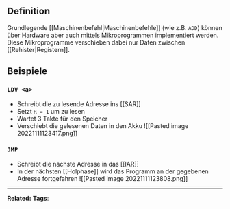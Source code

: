 ## Definition

Grundlegende [[Maschinenbefehl|Maschinenbefehle]] (wie z.B. `ADD`) können über Hardware aber auch mittels Mikroprogrammen implementiert werden. Diese Mikroprogramme verschieben dabei nur Daten zwischen [[Rehister|Registern]].

## Beispiele

### `LDV <a>`

- Schreibt die zu lesende Adresse ins [[SAR]]
- Setzt `R = 1` um zu lesen
- Wartet 3 Takte für den Speicher
- Verschiebt die gelesenen Daten in den Akku
  ![[Pasted image 20221111123417.png]]

### `JMP`

- Schreibt die nächste Adresse in das [[IAR]]
- In der nächsten [[Holphase]] wird das Programm an der gegebenen Adresse fortgefahren
  ![[Pasted image 20221111123808.png]]

---

**Related:**
**Tags**:
